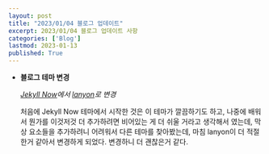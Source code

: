 ```yaml
---
layout: post
title: "2023/01/04 블로그 업데이트"
excerpt: 2023/01/04 블로그 업데이트 사항
categories: ['Blog']
lastmod: 2023-01-13
published: True
---
```


* __블로그 테마 변경__

    _[Jekyll Now](https://github.com/barryclark/jekyll-now)에서 [lanyon](https://github.com/poole/lanyon)로 변경_

    처음에 Jekyll Now 테마에서 시작한 것은 이 테마가 깔끔하기도 하고, 나중에 배워서 뭔가를 이것저것 더 추가하려면 비어있는 게 더 쉬울 거라고 생각해서 였는데, 막상 요소들을 추가하려니 어려워서 다른 테마를 찾아봤는데, 마침 lanyon이 더 적절한거 같아서 변경하게 되었다. 변경하니 더 괜찮은거 같다.
